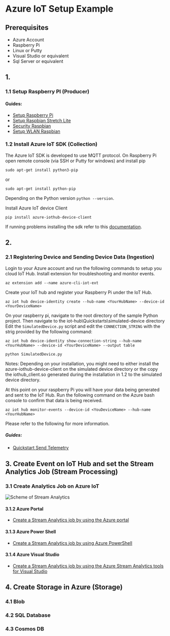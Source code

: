 # Azure IoT Setup Example

## Prerequisites
* Azure Account
* Raspberry Pi
* Linux or Putty
* Visual Studio or equivalent
* Sql Server or equivalent
## 1. 
### 1.1 Setup Raspberry PI (Producer)
#### Guides:
* [Setup Raspberry Pi](https://www.raspberrypi.org/help/quick-start-guide/2/)
* [Setup Raspbian Stretch Lite](https://www.raspberrypi.org/documentation/installation/installing-images/)
* [Security Raspbian](https://www.raspberrypi.org/documentation/configuration/security.md)
* [Setup WLAN Raspbian](https://www.raspberrypi.org/documentation/configuration/wireless/wireless-cli.md)

### 1.2 Install Azure IoT SDK (Collection)
The Azure IoT SDK is developed to use MQTT protocol.
On Raspberry Pi open remote console (via SSH or Putty for windows) and install pip
```
sudo apt-get install python3-pip
```
or
```
sudo apt-get install python-pip
```
Depending on the Python version ```python --version```.

Install Azure IoT device Client
```
pip install azure-iothub-device-client
```
If running problems installing the sdk refer to this [documentation](https://github.com/Azure/azure-iot-sdk-python/blob/master/doc/python-devbox-setup.md#installs-needed-to-compile-the-sdks-for-python-from-souce-code).


## 2. 
### 2.1 Registering Device and Sending Device Data (Ingestion)

Login to your Azure account and run the following commands to setup you cloud IoT Hub.
Install extension for troubleshooting and monitor events.
```
az extension add --name azure-cli-iot-ext
```
Create your IoT hub and register your Raspberry Pi under the IoT Hub.
```
az iot hub device-identity create --hub-name <YourHubName> --device-id <YourDeviceName>
```
On your raspberry pi, navigate to the root directory of the sample Python project. Then navigate to the iot-hub\Quickstarts\simulated-device directory 
Edit the ```SimulatedDevice.py``` script and edit the ```CONNECTION_STRING``` with the strig provided by the following command:
```
az iot hub device-identity show-connection-string --hub-name <YourHubName> --device-id <YourDeviceName> --output table
```
```
python SimulatedDevice.py
```
Notes: Depending on your installation, you might need to either install the azure-iothub-device-client on the simulated device directory or the copy the iothub_client.so generated during the installation in 1.2 to the simulated device directory.

At this point on your raspberry Pi you will have your data being generated and sent to the IoT Hub. Run the following command on the Azure bash console to confirm that data is being received. 
```
az iot hub monitor-events --device-id <YouDeviceName> --hub-name <YourHubName>
```
Please refer to the following for more information.
##### Guides:
* [Quickstart Send Telemetry](https://docs.microsoft.com/en-us/azure/iot-hub/quickstart-send-telemetry-python)

## 3. Create Event on IoT Hub and set the Stream Analytics Job (Stream Processing)

### 3.1  Create Analytics Job on Azure IoT

![Scheme  of Stream Analytics](https://gist.github.com/Bertolt/a493a980c5cb7f07e13e82d4655c742f#file-raspi_in_out-png)
#### 3.1.2 Azure Portal
* [Create a Stream Analytics job by using the Azure portal](https://docs.microsoft.com/en-us/azure/stream-analytics/stream-analytics-quick-create-portal)
#### 3.1.3 Azure Power Shell
* [Create a Stream Analytics job by using Azure PowerShell](https://docs.microsoft.com/en-us/azure/stream-analytics/stream-analytics-quick-create-powershell)
#### 3.1.4 Azure Visual Studio
* [Create a Stream Analytics job by using the Azure Stream Analytics tools for Visual Studio](https://docs.microsoft.com/en-us/azure/stream-analytics/stream-analytics-quick-create-vs)

## 4. Create Storage in Azure (Storage)
### 4.1 Blob
### 4.2 SQL Database
### 4.3 Cosmos DB
